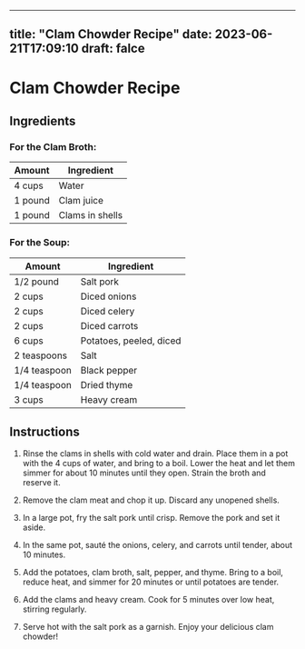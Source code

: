 
---
title: "Clam Chowder Recipe"
date: 2023-06-21T17:09:10
draft: falce
---

# Clam Chowder Recipe

## Ingredients

### For the Clam Broth:
| Amount | Ingredient |
| ------ | ---------- |
| 4 cups | Water |
| 1 pound | Clam juice |
| 1 pound | Clams in shells |

### For the Soup:
| Amount | Ingredient |
| ------ | ---------- |
| 1/2 pound | Salt pork |
| 2 cups | Diced onions |
| 2 cups | Diced celery |
| 2 cups | Diced carrots |
| 6 cups | Potatoes, peeled, diced |
| 2 teaspoons | Salt |
| 1/4 teaspoon | Black pepper |
| 1/4 teaspoon | Dried thyme |
| 3 cups | Heavy cream |

## Instructions

1. Rinse the clams in shells with cold water and drain. Place them in a pot with the 4 cups of water, and bring to a boil. Lower the heat and let them simmer for about 10 minutes until they open. Strain the broth and reserve it.

2. Remove the clam meat and chop it up. Discard any unopened shells.

3. In a large pot, fry the salt pork until crisp. Remove the pork and set it aside.

4. In the same pot, sauté the onions, celery, and carrots until tender, about 10 minutes.

5. Add the potatoes, clam broth, salt, pepper, and thyme. Bring to a boil, reduce heat, and simmer for 20 minutes or until potatoes are tender.

6. Add the clams and heavy cream. Cook for 5 minutes over low heat, stirring regularly.

7. Serve hot with the salt pork as a garnish. Enjoy your delicious clam chowder!
